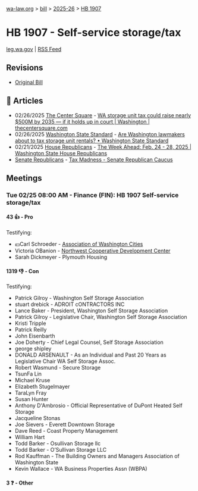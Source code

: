 [wa-law.org](/) > [bill](/bill/) > [2025-26](/bill/2025-26/) > [HB 1907](/bill/2025-26/hb/1907/)

# HB 1907 - Self-service storage/tax
[leg.wa.gov](https://app.leg.wa.gov/billsummary?BillNumber=1907&Year=2025&Initiative=false) | [RSS Feed](./rss.xml)

## Revisions
* [Original Bill](1/)

## 📰 Articles
* 02/26/2025 [The Center Square](/org/the_center_square/) - [WA storage unit tax could raise nearly $500M by 2035 — if it holds up in court | Washington | thecentersquare.com](https://www.thecentersquare.com/washington/article_eb51fab0-f490-11ef-93e1-abecd747fc6d.html#:~:text=House%20Bill%201907)
* 02/26/2025 [Washington State Standard](/org/washington_state_standard/) - [Are Washington lawmakers about to tax storage unit rentals? • Washington State Standard](https://washingtonstatestandard.com/2025/02/25/are-washington-lawmakers-about-to-tax-storage-unit-rentals/#:~:text=House%20Bill%201907)
* 02/21/2025 [House Republicans](/org/house_republicans/) - [The Week Ahead: Feb. 24 - 28, 2025 | Washington State House Republicans](https://houserepublicans.wa.gov/week/the-week-ahead-feb-24-28-2025/#:~:text=HB%201907)
* [Senate Republicans](/org/senate_republicans/) - [Tax Madness - Senate Republican Caucus](https://src.wastateleg.org/tax-madness/#:~:text=House%20Bill%201907,)

## Meetings
### Tue 02/25 08:00 AM - Finance (FIN): HB 1907 Self-service storage/tax
#### 43 👍 - Pro
Testifying:
* 💵Carl Schroeder - [Association of Washington Cities](/org/association_of_washington_cities/)
* Victoria OBanion - [Northwest Cooperative Development Center](/org/northwest_cooperative_development_center/)
* Sarah Dickmeyer - Plymouth Housing

#### 1319 👎 - Con
Testifying:
* Patrick Gilroy - Washington Self Storage Association
* stuart drebick - ADROIT cONTRACTORS INC
* Lance Baker - President, Washington Self Storage Association
* Patrick Gilroy - Legislative Chair, Washington Self Storage Association
* Kristi Tripple
* Patrick Reilly
* John Eisenbarth
* Joe Doherty - Chief Legal Counsel, Self Storage Association
* george shipley
* DONALD ARSENAULT - As an Individual and Past 20 Years as Legislative Chair WA Self Storage Assoc.
* Robert Wasmund - Secure Storage
* TsunFa Lin
* Michael Kruse
* Elizabeth Stugelmayer
* TaraLyn Fray
* Susan Hunter
* Anthony D'Ambrosio - Official Representative of DuPont Heated Self Storage
* Jacqueline Stonas
* Joe Sievers - Everett Downtown Storage
* Dave Reed - Coast Property Management
* William Hart
* Todd Barker - Osullivan Storage llc
* Todd Barker - O’Sullivan Storage LLC
* Rod Kauffman - The Building Owners and Managers Association of Washington State
* Kevin Wallace - WA Business Properties Assn (WBPA)

#### 3 ❓ - Other
